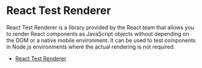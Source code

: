 # React Test Renderer

React Test Renderer is a library provided by the React team that allows you to render React components as JavaScript objects without depending on the DOM or a native mobile environment. It can be used to test components in Node.js environments where the actual rendering is not required.

- [React Test Renderer](https://jestjs.io/docs/tutorial-react)